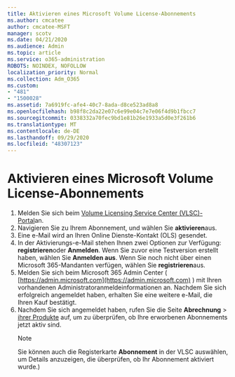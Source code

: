 ```yaml
---
title: Aktivieren eines Microsoft Volume License-Abonnements
ms.author: cmcatee
author: cmcatee-MSFT
manager: scotv
ms.date: 04/21/2020
ms.audience: Admin
ms.topic: article
ms.service: o365-administration
ROBOTS: NOINDEX, NOFOLLOW
localization_priority: Normal
ms.collection: Adm_O365
ms.custom:
- "481"
- "1500028"
ms.assetid: 7a6919fc-afe4-40c7-8ada-d8ce523ad8a8
ms.openlocfilehash: b98f8c2da22e07c6e99e04c7e7e06f4d9b1fbcc7
ms.sourcegitcommit: 0338332a70fec9bd1e81b26e1933a5d0e3f261b6
ms.translationtype: MT
ms.contentlocale: de-DE
ms.lasthandoff: 09/29/2020
ms.locfileid: "48307123"
---
```

# <a name="activating-a-microsoft-volume-license-subscription"></a>Aktivieren eines Microsoft Volume License-Abonnements

1. Melden Sie sich beim [Volume Licensing Service Center (VLSC)-Portal](https://go.microsoft.com/fwlink/p/?LinkId=329762)an.
2. Navigieren Sie zu Ihrem Abonnement, und wählen Sie **aktivieren**aus.
3. Eine e-Mail wird an Ihren Online Dienste-Kontakt (OLS) gesendet.
4. In der Aktivierungs-e-Mail stehen Ihnen zwei Optionen zur Verfügung: **registrieren**oder **Anmelden**. Wenn Sie zuvor eine Testversion erstellt haben, wählen Sie **Anmelden aus**. Wenn Sie noch nicht über einen Microsoft 365-Mandanten verfügen, wählen Sie **registrieren**aus.
5. Melden Sie sich beim Microsoft 365 Admin Center ( [https://admin.microsoft.com](https://admin.microsoft.com) ) mit Ihren vorhandenen Administratoranmeldeinformationen an. Nachdem Sie sich erfolgreich angemeldet haben, erhalten Sie eine weitere e-Mail, die Ihren Kauf bestätigt.
6. Nachdem Sie sich angemeldet haben, rufen Sie die Seite **Abrechnung** \> [ihrer Produkte](https://go.microsoft.com/fwlink/p/?linkid=842054) auf, um zu überprüfen, ob Ihre erworbenen Abonnements jetzt aktiv sind. 
    > [!NOTE]
    > Sie können auch die Registerkarte **Abonnement** in der VLSC auswählen, um Details anzuzeigen, die überprüfen, ob Ihr Abonnement aktiviert wurde.)
